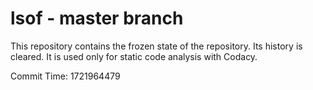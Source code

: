 # lsof - master branch

This repository contains the frozen state of the repository.
Its history is cleared. It is used only for static code
analysis with Codacy.

Commit Time: 1721964479